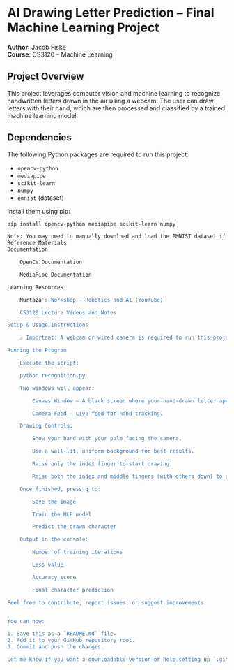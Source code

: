 # AI Drawing Letter Prediction – Final Machine Learning Project

**Author**: Jacob Fiske  
**Course**: CS3120 – Machine Learning  

## Project Overview
This project leverages computer vision and machine learning to recognize handwritten letters drawn in the air using a webcam. The user can draw letters with their hand, which are then processed and classified by a trained machine learning model.

## Dependencies
The following Python packages are required to run this project:

- `opencv-python`
- `mediapipe`
- `scikit-learn`
- `numpy`
- `emnist` (dataset)

Install them using pip:

```bash
pip install opencv-python mediapipe scikit-learn numpy

Note: You may need to manually download and load the EMNIST dataset if not included.
Reference Materials
Documentation

    OpenCV Documentation

    MediaPipe Documentation

Learning Resources

    Murtaza's Workshop – Robotics and AI (YouTube)

    CS3120 Lecture Videos and Notes

Setup & Usage Instructions

    ⚠️ Important: A webcam or wired camera is required to run this project.

Running the Program

    Execute the script:

    python recognition.py

    Two windows will appear:

        Canvas Window – A black screen where your hand-drawn letter appears.

        Camera Feed – Live feed for hand tracking.

    Drawing Controls:

        Show your hand with your palm facing the camera.

        Use a well-lit, uniform background for best results.

        Raise only the index finger to start drawing.

        Raise both the index and middle fingers (with others down) to pause drawing.

    Once finished, press q to:

        Save the image

        Train the MLP model

        Predict the drawn character

    Output in the console:

        Number of training iterations

        Loss value

        Accuracy score

        Final character prediction

Feel free to contribute, report issues, or suggest improvements.


You can now:

1. Save this as a `README.md` file.
2. Add it to your GitHub repository root.
3. Commit and push the changes.

Let me know if you want a downloadable version or help setting up `.gitignore`, `requirements.txt`

